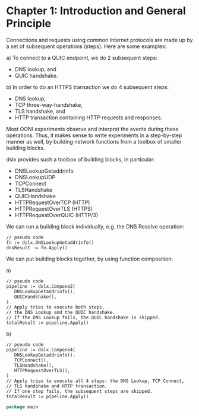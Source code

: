 
# Chapter 1: Introduction and General Principle

Connections and requests using common Internet protocols are made up by a set of subsequent operations (steps).
Here are some examples:

a) To connect to a QUIC endpoint, we do 2 subsequent steps:
* DNS lookup, and
* QUIC handshake.

b) In order to do an HTTPS transaction we do 4 subsequent steps:
* DNS lookup,
* TCP three-way-handshake,
* TLS handshake, and
* HTTP transaction containing HTTP requests and responses.

Most OONI experiments observe and interpret the events during these operations. Thus, it makes sense to write experiments in a step-by-step manner as well, by building network functions from a toolbox of smaller building blocks.

dslx provides such a toolbox of building blocks, in particular:
* DNSLookupGetaddrinfo
* DNSLookupUDP
* TCPConnect
* TLSHandshake
* QUICHandshake
* HTTPRequestOverTCP (HTTP)
* HTTPRequestOverTLS (HTTPS)
* HTTPRequestOverQUIC (HTTP/3)

We can run a building block individually, e.g. the DNS Resolve operation:

```golang
// pseudo code
fn := dslx.DNSLookupGetaddrinfo()
dnsResult := fn.Apply()
```

We can put building blocks together, by using function composition:

a)
```golang
// pseudo code
pipeline := dslx.Compose2(
   DNSLookupGetaddrinfo(),
   QUICHandshake(),
)
// Apply tries to execute both steps,
// the DNS Lookup and the QUIC handshake.
// If the DNS Lookup fails, the QUIC handshake is skipped.
totalResult := pipeline.Apply()
```

b)
```golang
// pseudo code
pipeline := dslx.Compose4(
   DNSLookupGetaddrinfo(),
   TCPConnect(),
   TLSHandshake(),
   HTTPRequestOverTLS(),
)
// Apply tries to execute all 4 steps: the DNS Lookup, TCP Connect,
// TLS handshake and HTTP transaction.
// If one step fails, the subsequent steps are skipped.
totalResult := pipeline.Apply()
```

```Go
package main

```
